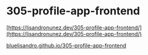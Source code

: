 # 305-profile-app-frontend

[https://lisandronunez.dev/305-profile-app-frontend/](https://lisandronunez.dev/305-profile-app-frontend/)


[bluelisandro.github.io/305-profile-app-frontend](bluelisandro.github.io/305-profile-app-frontend)